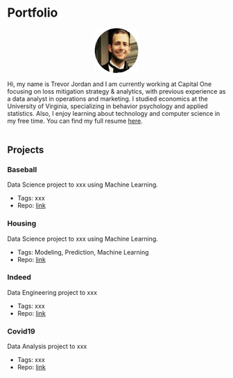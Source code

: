 # Portfolio
<p align="center"><img src="./artifacts/fancy.png" alt="headshot" width="100"/></p>

Hi, my name is Trevor Jordan and I am currently working at Capital One focusing on loss mitigation strategy & analytics, with previous experience as a data analyst in operations and marketing. I studied economics at the University of Virginia, specializing in behavior psychology and applied statistics. Also, I enjoy learning about technology and computer science in my free time. You can find my full resume [here](./artifacts/resume.pdf).
<br><br>

## Projects

### Baseball
Data Science project to xxx using Machine Learning.
- Tags: xxx
- Repo: [link]()

### Housing
Data Science project to xxx using Machine Learning.
- Tags: Modeling, Prediction, Machine Learning
- Repo: [link]()

### Indeed
Data Engineering project to xxx
- Tags: xxx
- Repo: [link]()

### Covid19
Data Analysis project to xxx
- Tags: xxx
- Repo: [link]()
